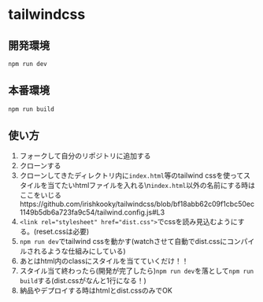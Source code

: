 # tailwindcss

## 開発環境
```bash
npm run dev
```

## 本番環境
```bash
npm run build
```

## 使い方
1. フォークして自分のリポジトリに追加する
2. クローンする
3. クローンしてきたディレクトリ内に`index.html`等のtailwind cssを使ってスタイルを当てたいhtmlファイルを入れる\n`index.html`以外の名前にする時はここをいじるhttps://github.com/irishkooky/tailwindcss/blob/bf18abb62c09f1cbc50ec1149b5db6a723fa9c54/tailwind.config.js#L3
4. `<link rel="stylesheet" href="dist.css">`でcssを読み見込むようにする。(reset.cssは必要)
5. `npm run dev`でtailwind cssを動かす(watchさせて自動でdist.cssにコンパイルされるような仕組みにしている)
6. あとはhtml内のclassにスタイルを当てていくだけ！！
7. スタイル当て終わったら(開発が完了したら)`npm run dev`を落として`npm run build`する(dist.cssがなんと1行になる！)
8. 納品やデプロイする時はhtmlとdist.cssのみでOK
